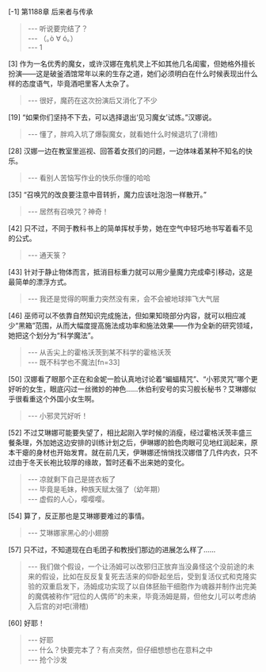 
[-1] 第1188章 后来者与传承
>--- 听说要完结了？<br>
>--- （｡ò ∀ ó｡）<br>
>--- 1<br>

[3] 作为一名优秀的魔女，或许汉娜在鬼机灵上不如其他几名闺蜜，但她格外擅长扮演——这是破釜酒馆常年以来的生存之道，她们必须明白在什么时候表现出什么样的态度语气，毕竟酒吧里客人太杂了。
>--- 很好，魔药在这次扮演后又消化了不少<br>

[19] “如果你们坚持不下去，可以选择退出‘见习魔女’试炼。”汉娜说。
>--- 懂了，胖鸡入坑了爆裂魔女，就看她什么时候退坑了(滑稽)<br>

[28] 汉娜一边在教室里巡视、回答着女孩们的问题，一边体味着某种不知名的快乐。
>--- 看别人苦恼写作业的快乐你懂的哈哈<br>

[35] “召唤咒的改良要注意中音转折，魔力应该吐泡泡一样散开。”
>--- 居然有召唤咒？神奇！<br>

[42] 只不过，不同于教科书上的简单挥杖手势，她在空气中轻巧地书写着看不见的公式。
>--- 通天箓？<br>

[43] 针对于静止物体而言，抵消目标重力就可以用少量魔力完成牵引移动，这是最简单的漂浮方式。
>--- 我还是觉得的啊重力突然没有来，会不会被地球摔飞大气层<br>

[46] 巫师可以不依靠自然知识完成施法，但如果知晓部分内容，就可以相应减少“黑箱”范围，从而大幅度提高施法成功率和施法效果——作为全新的研究领域，她把这个划分为“科学魔法”。
>--- 从舌尖上的霍格沃茨到某不科学的霍格沃茨<br>
>--- 既不科学也不魔法[fn=33]<br>

[50] 汉娜看了眼那个正在和金妮一脸认真地讨论着“蝙蝠精咒”、“小邪灵咒”哪个更好听的女生，眼底闪过一丝微妙的神色……休伯利安号的实习舰长秘书？艾琳娜似乎很看重这个外国小女生啊。
>--- 小邪灵咒好听！<br>

[52] 不过艾琳娜可能要失望了，相比起刚入学时候的消瘦，经过霍格沃茨丰盛三餐条理，外加她这边安排的训练计划之后，伊琳娜的脸色肉眼可见地红润起来，原本干瘪的身材也开始发育。就在前几天，伊琳娜还悄悄找汉娜借了几件内衣，只不过由于冬天长袍比较厚的缘故，暂时还看不出来她的变化。
>--- 凉就剩下自己是搓衣板了<br>
>--- 毕竟是毛妹，种族天赋太强了（幼年期）<br>
>--- 虚假的人心，嘤嘤嘤。<br>

[54] 算了，反正那也是艾琳娜要难过的事情。
>--- 艾琳娜家黑心的小翅膀<br>

[57] 只不过，不知道现在白毛团子和教授们那边的进展怎么样了……
>--- 我们做个假设，一个让汤姆可以改邪归正放弃当没鼻怪这个没前途的未来的假设，比如在反反复复死去活来的仰卧起坐后，受到复活仪式和克隆实验的双重启发下，汤姆成功实现了以自体胚胎干细胞作为魂器并制作出完美的魔偶被称作“冠位的人偶师”的未来，毕竟汤姆是屑，但他女儿可以考虑纳入后宫的对吧(滑稽)<br>

[60] 好耶！
>--- 好耶<br>
>--- 什么？快要完本了？有点突然，但仔细想想也在意料之中<br>
>--- 抢个沙发<br>
